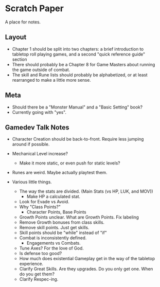 # Scratch Paper

A place for notes.

## Layout

+ Chapter 1 should be split into two chapters: a brief introduction to tabletop roll playing games, and a second "quick reference guide" section
+ There should probably be a Chapter 8 for Game Masters about running the game outside of combat.
+ The skill and Rune lists should probably be alphabetized, or at least rearranged to make a little more sense.

## Meta

+ Should there be a "Monster Manual" and a "Basic Setting" book?
+ Currently going with "yes".

## Gamedev Talk Notes

+ Character Creation should be back-to-front. Require less jumping around if possible.

+ Mechanical Level increase?
  + Make it more static, or even push for static levels?

+ Runes are weird. Maybe actually playtest them.

+ Various little things.
  + The way the stats are divided. (Main Stats (vs HP, LUK, and MOV))
    + Make HP a calculated stat.
  + Look for Evade vs Avoid.
  + Why "Class Points?"
    + Character Points, Base Points
  + Growth Points unclear. What are Growth Points. Fix labeling
  + Remove Growth bonuses from class skills.
  + Remove skill points. Just get skills.
  + Skill points should be "while" instead of "if"
  + Combat is inconsistently defined.
    + Engagements vs Combats.
  + Tune Axes? For the love of God.
  + Is defense too good?
  + How much does existential Gameplay get in the way of the tabletop experience.
  + Clarify Great Skills. Are they upgrades. Do you only get one. When do you get them?
  + Clarify Respec-ing.
